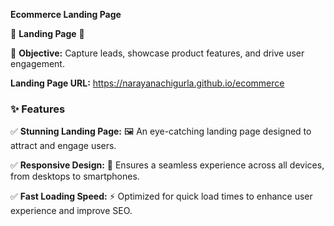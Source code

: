 **Ecommerce Landing Page**

🌟 **Landing Page** 🌟

🎯 **Objective:** Capture leads, showcase product features, and drive user engagement.

**Landing Page URL:** https://narayanachigurla.github.io/ecommerce

### ✨ Features

✅ **Stunning Landing Page:** 🖼️ An eye-catching landing page designed to attract and engage users.

✅ **Responsive Design:** 📱 Ensures a seamless experience across all devices, from desktops to smartphones.

✅ **Fast Loading Speed:** ⚡ Optimized for quick load times to enhance user experience and improve SEO.
